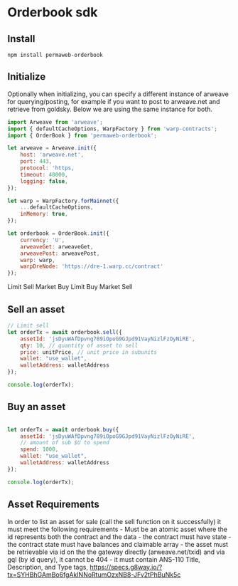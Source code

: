 # Orderbook sdk

## Install
```
npm install permaweb-orderbook
```

## Initialize

Optionally when initializing, you can specify a different instance of arweave for querying/posting, for example if you want to post to arweave.net and retrieve from goldsky. Below we are using the same instance for both.

```js
import Arweave from 'arweave';
import { defaultCacheOptions, WarpFactory } from 'warp-contracts';
import { OrderBook } from 'permaweb-orderbook';

let arweave = Arweave.init({
	host: 'arweave.net',
	port: 443,
	protocol: 'https,
	timeout: 40000,
	logging: false,
});

let warp = WarpFactory.forMainnet({
	...defaultCacheOptions,
	inMemory: true,
});

let orderbook = OrderBook.init({
	currency: 'U',
	arweaveGet: arweaveGet,
	arweavePost: arweavePost,
	warp: warp,
	warpDreNode: 'https://dre-1.warp.cc/contract'
});
```

Limit Sell Market Buy
Limit Buy Market Sell


## Sell an asset

```js
// Limit sell
let orderTx = await orderbook.sell({
	assetId: 'jsDyuWAfDpvng789iOpoG9GJpd91VayNizlFzOyNiRE',
	qty: 10, // quantity of asset to sell
	price: unitPrice, // unit price in subunits 
	wallet: "use_wallet",
	walletAddress: walletAddress
});

console.log(orderTx);
```

## Buy an asset

```js

let orderTx = await orderbook.buy({
	assetId: 'jsDyuWAfDpvng789iOpoG9GJpd91VayNizlFzOyNiRE',
	// amount of sub $U to spend
	spend: 1000,
	wallet: "use_wallet",
	walletAddress: walletAddress
});

console.log(orderTx);
```

## Asset Requirements

In order to list an asset for sale (call the sell function on it successfully) it must meet the following requirements
	- Must be an atomic asset where the id represents both the contract and the data
	- the contract must have state
	- the contract state must have balances and claimable array
	- the asset must be retrievable via id on the the gateway directly (arweave.net/txid) and via gql (by id query), it cannot be 404
	- it must contain ANS-110 Title, Description, and Type tags, https://specs.g8way.io/?tx=SYHBhGAmBo6fgAkINNoRtumOzxNB8-JFv2tPhBuNk5c